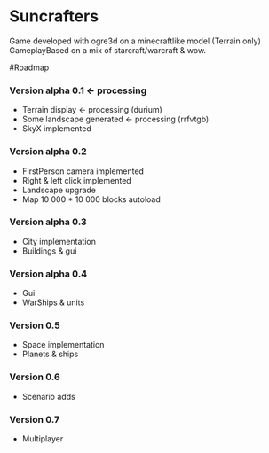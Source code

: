 Suncrafters
===========

Game developed with ogre3d on a minecraftlike model (Terrain only)
GameplayBased on a mix of starcraft/warcraft & wow.

#Roadmap

### Version alpha 0.1 <- processing
* Terrain display <- processing (durium)
* Some landscape generated <- processing (rrfvtgb)
* SkyX implemented

### Version alpha 0.2
* FirstPerson camera implemented
* Right & left click implemented
* Landscape upgrade
* Map 10 000 * 10 000 blocks autoload

### Version alpha 0.3
* City implementation
* Buildings & gui

### Version alpha 0.4
* Gui
* WarShips & units
 
### Version 0.5
* Space implementation
* Planets & ships

### Version 0.6 
* Scenario adds
 
### Version 0.7
* Multiplayer 
